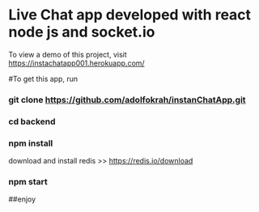 # Live Chat app developed with react node js and socket.io


To view a demo of this project, visit https://instachatapp001.herokuapp.com/

#To get this app, run

### git clone https://github.com/adolfokrah/instanChatApp.git

### cd backend
### npm install

download and install redis >> https://redis.io/download
### npm start

##enjoy
